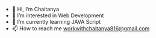 - 👋 Hi, I’m Chaitanya
- 👀 I’m interested in Web Development
- 🌱 I’m currently learning JAVA Script
- 📫 How to reach me workwithchaitanya816@gmail.com


<!---
chaitanya816/chaitanya816 is a ✨ special ✨ repository because its `README.md` (this file) appears on your GitHub profile.
You can click the Preview link to take a look at your changes.
--->

